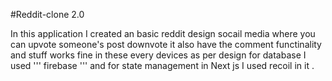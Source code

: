 #Reddit-clone 2.0

In this application I created an basic reddit design socail media where you can upvote someone's post downvote it also have the comment functinality and stuff works fine in these every devices as per design for database I used ''' firebase ''' and for state management in Next js I used recoil in it .

